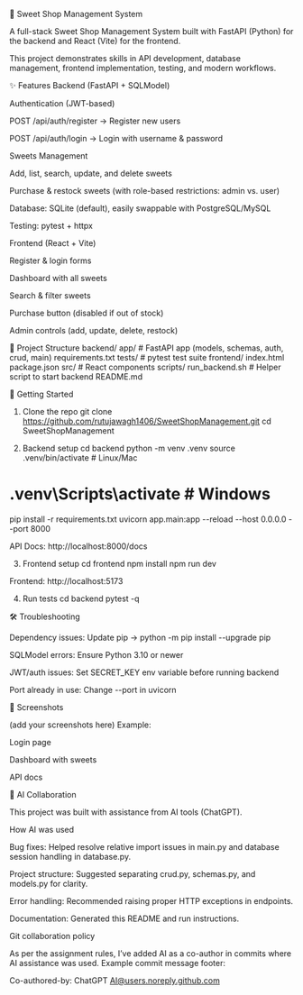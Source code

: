 🍬 Sweet Shop Management System

A full-stack Sweet Shop Management System built with FastAPI (Python) for the backend and React (Vite) for the frontend.

This project demonstrates skills in API development, database management, frontend implementation, testing, and modern workflows.

✨ Features
Backend (FastAPI + SQLModel)

Authentication (JWT-based)

POST /api/auth/register → Register new users

POST /api/auth/login → Login with username & password

Sweets Management

Add, list, search, update, and delete sweets

Purchase & restock sweets (with role-based restrictions: admin vs. user)

Database: SQLite (default), easily swappable with PostgreSQL/MySQL

Testing: pytest + httpx

Frontend (React + Vite)

Register & login forms

Dashboard with all sweets

Search & filter sweets

Purchase button (disabled if out of stock)

Admin controls (add, update, delete, restock)

📂 Project Structure
backend/
  app/                # FastAPI app (models, schemas, auth, crud, main)
  requirements.txt
  tests/              # pytest test suite
frontend/
  index.html
  package.json
  src/                # React components
scripts/
  run_backend.sh      # Helper script to start backend
README.md

🚀 Getting Started
1. Clone the repo
git clone https://github.com/rutujawagh1406/SweetShopManagement.git
cd SweetShopManagement

2. Backend setup
cd backend
python -m venv .venv
source .venv/bin/activate   # Linux/Mac
# .venv\Scripts\activate    # Windows

pip install -r requirements.txt
uvicorn app.main:app --reload --host 0.0.0.0 --port 8000


API Docs: http://localhost:8000/docs

3. Frontend setup
cd frontend
npm install
npm run dev


Frontend: http://localhost:5173

4. Run tests
cd backend
pytest -q

🛠️ Troubleshooting

Dependency issues: Update pip → python -m pip install --upgrade pip

SQLModel errors: Ensure Python 3.10 or newer

JWT/auth issues: Set SECRET_KEY env variable before running backend

Port already in use: Change --port in uvicorn

📸 Screenshots

(add your screenshots here)
Example:

Login page

Dashboard with sweets

API docs

🤝 AI Collaboration

This project was built with assistance from AI tools (ChatGPT).

How AI was used

Bug fixes: Helped resolve relative import issues in main.py and database session handling in database.py.

Project structure: Suggested separating crud.py, schemas.py, and models.py for clarity.

Error handling: Recommended raising proper HTTP exceptions in endpoints.

Documentation: Generated this README and run instructions.

Git collaboration policy

As per the assignment rules, I’ve added AI as a co-author in commits where AI assistance was used.
Example commit message footer:

Co-authored-by: ChatGPT <AI@users.noreply.github.com>
